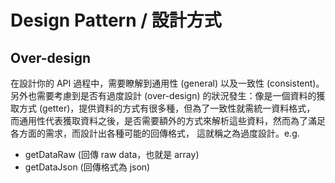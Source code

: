 # Design Pattern / 設計方式 #

## Over-design ##
在設計你的 API 過程中，需要瞭解到通用性 (general) 以及一致性 (consistent)。另外也需要考慮到是否有過度設計
(over-design) 的狀況發生：像是一個資料的獲取方式 (getter)，提供資料的方式有很多種，但為了一致性就需統一資料格式，
而通用性代表獲取資料之後，是否需要額外的方式來解析這些資料，然而為了滿足各方面的需求，而設計出各種可能的回傳格式，
這就稱之為過度設計。e.g.

+ getDataRaw (回傳 raw data，也就是 array)
+ getDataJson (回傳格式為 json)
